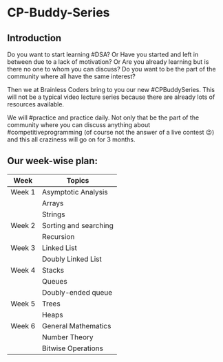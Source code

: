 # CP-Buddy-Series

## Introduction

Do you want to start learning #DSA?
Or Have you started and left in between due to a lack of motivation?
Or Are you already learning but is there no one to whom you can discuss?
Do you want to be the part of the community where all have the same interest?

Then we at Brainless Coders bring to you our new #CPBuddySeries. This will not be a typical video lecture series because there are already lots of resources available.

We will #practice and practice daily.
Not only that be the part of the community where you can discuss anything about #competitiveprogramming (of course not the answer of a live contest 😉) and this all craziness will go on for 3 months.

## Our week-wise plan:

| **Week** | **Topics**            |
| -------- | --------------------- |
| Week 1   | Asymptotic Analysis   |
|          | Arrays                |
|          | Strings               |
| Week 2   | Sorting and searching |
|          | Recursion             |
| Week 3   | Linked List           |
|          | Doubly Linked List    |
| Week 4   | Stacks                |
|          | Queues                |
|          | Doubly-ended queue    |
| Week 5   | Trees                 |
|          | Heaps                 |
| Week 6   | General Mathematics   |
|          | Number Theory         |
|          | Bitwise Operations    |
